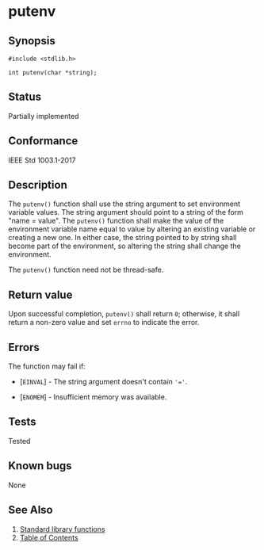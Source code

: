 # putenv

## Synopsis

`#include <stdlib.h>`

`int putenv(char *string);`

## Status

Partially implemented

## Conformance

IEEE Std 1003.1-2017

## Description

The `putenv()` function shall use the string argument to set environment variable values. The string argument should
point to a string of the form "name = value". The `putenv()` function shall make the value of the environment variable
name equal to value by altering an existing variable or creating a new one. In either case, the string pointed to by
string shall become part of the environment, so altering the string shall change the environment.

The `putenv()` function need not be thread-safe.

## Return value

Upon successful completion, `putenv()` shall return `0`; otherwise, it shall return a non-zero value and set `errno` to
indicate the error.

## Errors

The function may fail if:

* [`EINVAL`] - The string argument doesn't contain `'='`.

* [`ENOMEM`] - Insufficient memory was available.

## Tests

Tested

## Known bugs

None

## See Also

1. [Standard library functions](../functions.md)
2. [Table of Contents](../../../README.md)
